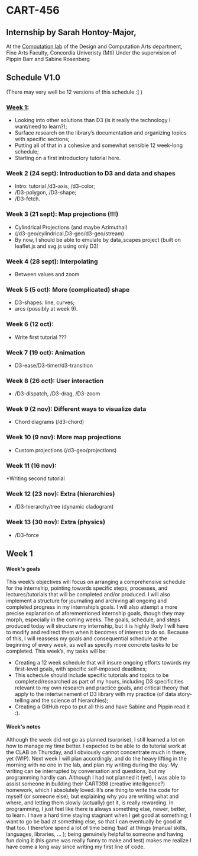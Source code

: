 # CART-456

## Internship by Sarah Hontoy-Major,

At the [Computation lab](https://clab.concordia.ca/) of the Design and Computation Arts department, Fine Arts Faculty, Concordia Univeristy (Mtl)
Under the supervision of Pippin Barr and Sabine Rosenberg

## Schedule V1.0

(There may very well be 12 versions of this schedule :] )

### [Week 1:](https://github.com/Sarah-hm/CART-456#week-1-1)

- Looking into other solutions than D3 (is it really the technology I want/need to learn?);
- Surface research on the library’s documentation and organizing topics with specific sections;
- Putting all of that in a cohesive and somewhat sensible 12 week-long schedule;
- Starting on a first introductory tutorial here.

### Week 2 (24 sept): Introduction to D3 and data and shapes

- Intro: tutorial /d3-axis, /d3-color;
- /D3-polygon, /D3-shape;
- /D3-fetch.

### Week 3 (21 sept): Map projections (!!!)

- Cylindrical Projections (and maybe Azimuthal)
- (/d3-geo/cylindrical,D3-geo/d3-geo/stream)
- By now, I should be able to emulate by data_scapes project (built on leaflet.js and svg.js using only D3)

### Week 4 (28 sept): Interpolating

- Between values and zoom

### Week 5 (5 oct): More (complicated) shape

- D3-shapes: line, curves;
- arcs (possibly at week 9).

### Week 6 (12 oct):

- Write first tutorial ???

### Week 7 (19 oct): Animation

- D3-ease/D3-timer/d3-transition

### Week 8 (26 oct): User interaction

- /D3-dispatch, /D3-drag, /D3-zoom

### Week 9 (2 nov): Different ways to visualize data

- Chord diagrams (/d3-chord)

### Week 10 (9 nov): More map projections

- Custom projections (/d3-geo/projections)

### Week 11 (16 nov):

\*Writing second tutorial

### Week 12 (23 nov): Extra (hierarchies)

- /D3-hierarchy/tree (dynamic cladogram)

### Week 13 (30 nov): Extra (physics)

- /D3-force

## Week 1

#### Week's goals

This week’s objectives will focus on arranging a comprehensive schedule for the internship, pointing towards specific steps, processes, and lectures/tutorials that will be completed and/or produced. I will also implement a structure for journaling and archiving all ongoing and completed progress in my internship’s goals. I will also attempt a more precise explanation of aforementioned internship goals, though they may morph, especially in the coming weeks.
The goals, schedule, and steps produced today will structure my internship, but it is highly likely I will have to modify and redirect them when it becomes of interest to do so. Because of this, I will reassess my goals and consequential schedule at the beginning of every week, as well as specify more concrete tasks to be completed.
This week’s, my tasks will be:

- Creating a 12 week schedule that will insure ongoing efforts towards my first-level goals, with specific self-imposed deadlines;
- This schedule should include specific tutorials and topics to be completed/researched as part of my hours, including D3 specificities relevant to my own research and practice goals, and critical theory that apply to the intertwinement of D3 library with my practice (of data story-telling and the science of hierarchies);
- Creating a GitHub repo to put all this and have Sabine and Pippin read it :).

#### Week's notes

Although the week did not go as planned (surprise), I still learned a lot on how to manage my time better. I expected to be able to do tutorial work at the CLAB on Thursday, and I obviously cannot concentrate much in there, yet (WIP). Next week I will plan accordingly, and do the heavy lifting in the morning with no one in the lab, and plan my writing during the day. My writing can be interrupted by conversation and questions, but my programming hardly can.
Although I had not planned it (yet), I was able to assist someone in building their CART398 (creative intelligence?) homework, which I absolutely loved. It’s one thing to write the code for myself (or someone else), but explaining why you are writing what and where, and letting them slowly (actually) get it, is really rewarding.
In programming, I just feel like there is always something else, newer, better, to learn. I have a hard time staying stagnant when I get good at something; I want to go be bad at something else, so that I can eventually be good at that too. I therefore spend a lot of time being ‘bad’ at things (manual skills, languages, libraries, … ); being genuinely helpful to someone and having fun doing it (his game was really funny to make and test) makes me realize I have come a long way since writing my first line of code.
